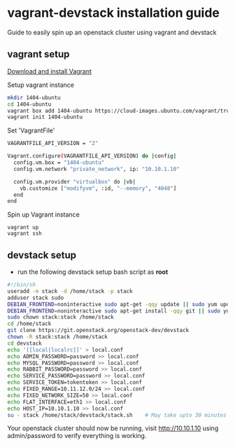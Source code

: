vagrant-devstack installation guide
=====
Guide to easily spin up an openstack cluster using vagrant and devstack


vagrant setup
----

[Download and install Vagrant](http://docs.vagrantup.com/v2/installation/)

Setup vagrant instance
``` bash
mkdir 1404-ubuntu
cd 1404-ubuntu
vagrant box add 1404-ubuntu https://cloud-images.ubuntu.com/vagrant/trusty/current/trusty-server-cloudimg-amd64-vagrant-disk1.box
vagrant init 1404-ubuntu
```


Set 'VagrantFile'


```bash
VAGRANTFILE_API_VERSION = "2"

Vagrant.configure(VAGRANTFILE_API_VERSION) do |config|
  config.vm.box = "1404-ubuntu"
  config.vm.network "private_network", ip: "10.10.1.10"

  config.vm.provider "virtualbox" do |vb|
    vb.customize ["modifyvm", :id, "--memory", "4048"]
  end
end

```

Spin up Vagrant instance
```
vagrant up
vagrant ssh
```

devstack setup
---
* run the following devstack setup bash script as **root**


```bash
#!/bin/sh
useradd -m stack -d /home/stack -p stack
adduser stack sudo
DEBIAN_FRONTEND=noninteractive sudo apt-get -qqy update || sudo yum update -qy
DEBIAN_FRONTEND=noninteractive sudo apt-get install -qqy git || sudo yum install -qy git
sudo chown stack:stack /home/stack
cd /home/stack
git clone https://git.openstack.org/openstack-dev/devstack
chown -R stack:stack /home/stack
cd devstack
echo '[[local|localrc]]' > local.conf
echo ADMIN_PASSWORD=password >> local.conf
echo MYSQL_PASSWORD=password >> local.conf
echo RABBIT_PASSWORD=password >> local.conf
echo SERVICE_PASSWORD=password >> local.conf
echo SERVICE_TOKEN=tokentoken >> local.conf
echo FIXED_RANGE=10.11.12.0/24 >> local.conf
echo FIXED_NETWORK_SIZE=50 >> local.conf
echo FLAT_INTERFACE=eth1 >> local.conf
echo HOST_IP=10.10.1.10 >> local.conf
su - stack /home/stack/devstack/stack.sh    # May take upto 30 minutes to complete
```

Your openstack cluster should now be running, visit http://10.10.1.10 using admin/password  to verify everything is working.



